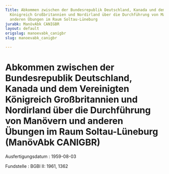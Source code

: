 ```yaml
---
Title: Abkommen zwischen der Bundesrepublik Deutschland, Kanada und dem Vereinigten
  Königreich Großbritannien und Nordirland über die Durchführung von Manövern und
  anderen Übungen im Raum Soltau-Lüneburg
jurabk: ManövAbk CANIGBR
layout: default
origslug: manoevabk_canigbr
slug: manoevabk_canigbr

---
```


# Abkommen zwischen der Bundesrepublik Deutschland, Kanada und dem Vereinigten Königreich Großbritannien und Nordirland über die Durchführung von Manövern und anderen Übungen im Raum Soltau-Lüneburg (ManövAbk CANIGBR)

Ausfertigungsdatum
:   1959-08-03

Fundstelle
:   BGBl II: 1961, 1362

